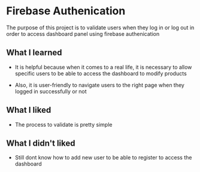 # Firebase Authenication

The purpose of this project is to validate users when they log in or log out in order to access dashboard panel using firebase authenication

## What I learned

- It is helpful because when it comes to a real life, it is necessary to allow specific users to be able to access the dashboard to modify products

- Also, it is user-friendly to navigate users to the right page when they logged in successfully or not

## What I liked

- The process to validate is pretty simple

## What I didn't liked

- Still dont know how to add new user to be able to register to access the dashboard